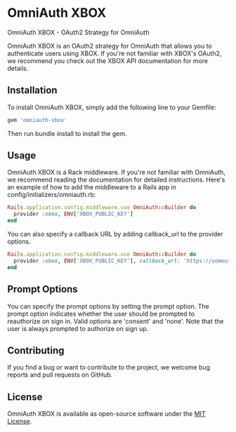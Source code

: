 # OmniAuth XBOX

OmniAuth XBOX - OAuth2 Strategy for OmniAuth

OmniAuth XBOX is an OAuth2 strategy for OmniAuth that allows you to authenticate users using XBOX. If you're not familiar with XBOX's OAuth2, we recommend you check out the XBOX API documentation for more details.

## Installation

To install OmniAuth XBOX, simply add the following line to your Gemfile:

```ruby
gem 'omniauth-xbox'
```

Then run bundle install to install the gem.

## Usage

OmniAuth XBOX is a Rack middleware. If you're not familiar with OmniAuth, we recommend reading the documentation for detailed instructions. Here's an example of how to add the middleware to a Rails app in config/initializers/omniauth.rb:

```ruby
Rails.application.config.middleware.use OmniAuth::Builder do
  provider :xbox, ENV['XBOX_PUBLIC_KEY']
end
```

You can also specify a callback URL by adding callback_url to the provider options.


```ruby
Rails.application.config.middleware.use OmniAuth::Builder do
  provider :xbox, ENV['XBOX_PUBLIC_KEY'], callback_url: 'https://someurl.com/users/auth/xbox/callback'
end
```

## Prompt Options

You can specify the prompt options by setting the prompt option. The prompt option indicates whether the user should be prompted to reauthorize on sign in. Valid options are 'consent' and 'none'. Note that the user is always prompted to authorize on sign up.

## Contributing

If you find a bug or want to contribute to the project, we welcome bug reports and pull requests on GitHub.


## License

OmniAuth XBOX is available as open-source software under the [MIT License](http://opensource.org/licenses/MIT).